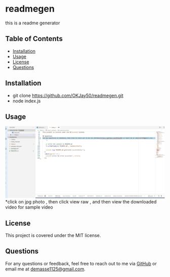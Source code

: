 # readmegen

this is a readme generator 

## Table of Contents
- [Installation](#installation)
- [Usage](#usage)
- [License](#license)
- [Questions](#questions)

## Installation
* git clone https://github.com/OKJay50/readmegen.git
* node index.js

## Usage
[![Watch the Example Video](readmegen.jpg)](readmegen.webm)
*click on jpg photo , then click view raw , and then view the downloaded video for sample video

## License
This project is covered under the MIT license.

## Questions
For any questions or feedback, feel free to reach out to me via [GitHub](https://github.com/OKJay50) or email me at demasse1125@gmail.com.
    

